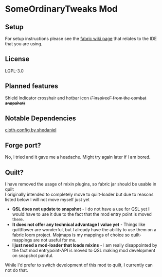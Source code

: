 # SomeOrdinaryTweaks Mod

## Setup

For setup instructions please see the [fabric wiki page](https://fabricmc.net/wiki/tutorial:setup) that relates to the IDE that you are using.

## License

LGPL-3.0

## Planned features
Shield Indicator crosshair and hotbar icon ~~("Inspired" from the combat snapshot)~~   

## Notable Dependencies 
[cloth-config by shedaniel](https://github.com/shedaniel/cloth-config)   


## Forge port?
No, I tried and it gave me a headache. Might try again later if I am bored.

## Quilt?
I have removed the usage of mixin plugins, so fabric jar should be usable in quilt   
I originally intended to completely move to quilt-loader but due to reasons listed below I will not move myself just yet
- **QSL does not update to snapshot** - I do not have a use for QSL yet I would have to use it due to the fact that the mod entry point is moved there.
- **It does not offer any technical advantage I value yet** - Things like quiltflower are wonderful, but I already have the ability to use them on a fabric loom project.
Mojmaps is my mappings of choice so quilt-mappings are not useful for me.
- **I just need a mod-loader that loads mixins** - I am really disappointed by the fact mod entrypoint-API is moved to QSL making mod development on snapshot painful.
   
While I'd prefer to switch development of this mod to quilt, I currently can not do that.
